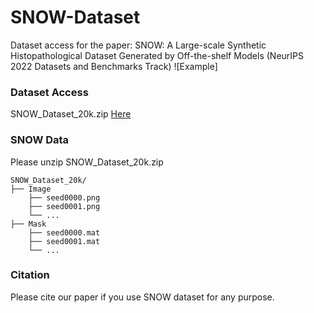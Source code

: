 # SNOW-Dataset
Dataset access for the paper: SNOW: A Large-scale Synthetic Histopathological Dataset Generated by Off-the-shelf Models (NeurIPS 2022 Datasets and Benchmarks Track)
![Example]

### Dataset Access
SNOW_Dataset_20k.zip [Here](https://drive.google.com/file/d/1NIS4p2YgtWjg-1I25wB2UH72ONIDtwqr/view?usp=sharing)

### SNOW Data

Please unzip SNOW_Dataset_20k.zip 

```
SNOW_Dataset_20k/
├── Image
    ├── seed0000.png
    ├── seed0001.png
    └── ...
├── Mask
    ├── seed0000.mat
    ├── seed0001.mat
    └── ...
```

### Citation
Please cite our paper if you use SNOW dataset for any purpose.
